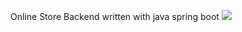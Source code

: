 Online Store Backend written with java spring boot
![](https://www.codefactor.io/repository/github/idanmalka/onlinestore_backend/badge)
